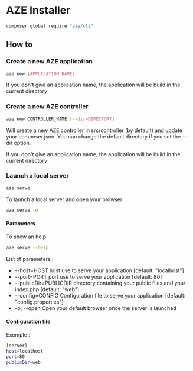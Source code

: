 # AZE Installer
```bash
composer global require "aze/cli"
```

## How to

### Create a new AZE application
```bash
aze new [APPLICATION_NAME]
```

If you don't give an application name, the application will be build in the current directory


### Create a new AZE controller
```bash
aze new CONTROLLER_NAME [--dir=DIRECTORY]
```

Will create a new AZE controller in src/controller (by default) and update your composer.json. You can change the default directory if you set the --dir option.

If you don't give an application name, the application will be build in the current directory

### Launch a local server
```bash
aze serve
```

To launch a local server and open your browser
```bash
aze serve -o
```

#### Parameters
To show an help
```bash
aze serve --help
```
List of parameters :
* --host=HOST            host use to serve your application [default: "localhost"]
* --port=PORT            port use to serve your application [default: 80]
* --publicDir=PUBLICDIR  directory containing your public files and your index.php [default: "web"]
* --config=CONFIG        Configuration file to serve your application [default: "config.properties"]
* -o, --open             Open your default browser once the server is launched

#### Configuration file
Exemple :
```bash
[server]
host=localhost
port=80
publicDir=web
```